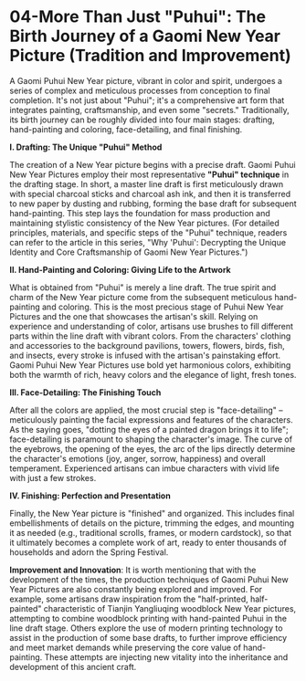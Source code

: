 # 04-More Than Just "Puhui": The Birth Journey of a Gaomi New Year Picture (Tradition and Improvement)

A Gaomi Puhui New Year picture, vibrant in color and spirit, undergoes a series of complex and meticulous processes from conception to final completion. It's not just about "Puhui"; it's a comprehensive art form that integrates painting, craftsmanship, and even some "secrets." Traditionally, its birth journey can be roughly divided into four main stages: drafting, hand-painting and coloring, face-detailing, and final finishing.

**I. Drafting: The Unique "Puhui" Method**

The creation of a New Year picture begins with a precise draft. Gaomi Puhui New Year Pictures employ their most representative **"Puhui" technique** in the drafting stage. In short, a master line draft is first meticulously drawn with special charcoal sticks and charcoal ash ink, and then it is transferred to new paper by dusting and rubbing, forming the base draft for subsequent hand-painting. This step lays the foundation for mass production and maintaining stylistic consistency of the New Year pictures. (For detailed principles, materials, and specific steps of the "Puhui" technique, readers can refer to the article in this series, "Why 'Puhui': Decrypting the Unique Identity and Core Craftsmanship of Gaomi New Year Pictures.")

**II. Hand-Painting and Coloring: Giving Life to the Artwork**

What is obtained from "Puhui" is merely a line draft. The true spirit and charm of the New Year picture come from the subsequent meticulous hand-painting and coloring. This is the most precious stage of Puhui New Year Pictures and the one that showcases the artisan's skill. Relying on experience and understanding of color, artisans use brushes to fill different parts within the line draft with vibrant colors. From the characters' clothing and accessories to the background pavilions, towers, flowers, birds, fish, and insects, every stroke is infused with the artisan's painstaking effort. Gaomi Puhui New Year Pictures use bold yet harmonious colors, exhibiting both the warmth of rich, heavy colors and the elegance of light, fresh tones.

**III. Face-Detailing: The Finishing Touch**

After all the colors are applied, the most crucial step is "face-detailing" – meticulously painting the facial expressions and features of the characters. As the saying goes, "dotting the eyes of a painted dragon brings it to life"; face-detailing is paramount to shaping the character's image. The curve of the eyebrows, the opening of the eyes, the arc of the lips directly determine the character's emotions (joy, anger, sorrow, happiness) and overall temperament. Experienced artisans can imbue characters with vivid life with just a few strokes.

**IV. Finishing: Perfection and Presentation**

Finally, the New Year picture is "finished" and organized. This includes final embellishments of details on the picture, trimming the edges, and mounting it as needed (e.g., traditional scrolls, frames, or modern cardstock), so that it ultimately becomes a complete work of art, ready to enter thousands of households and adorn the Spring Festival.

**Improvement and Innovation**: It is worth mentioning that with the development of the times, the production techniques of Gaomi Puhui New Year Pictures are also constantly being explored and improved. For example, some artisans draw inspiration from the "half-printed, half-painted" characteristic of Tianjin Yangliuqing woodblock New Year pictures, attempting to combine woodblock printing with hand-painted Puhui in the line draft stage. Others explore the use of modern printing technology to assist in the production of some base drafts, to further improve efficiency and meet market demands while preserving the core value of hand-painting. These attempts are injecting new vitality into the inheritance and development of this ancient craft.
